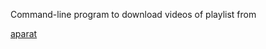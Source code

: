 Command-line program to download videos of playlist from <a href="https://www.aparat.com"><p>aparat</p></a>
